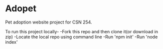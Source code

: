# Adopet
Pet adoption website project for CSN 254.

To run this project locally-
-Fork this repo and then clone it(or download in zip)
-Locate the local repo using command line
-Run 'npm init' 
-Run 'node index'
